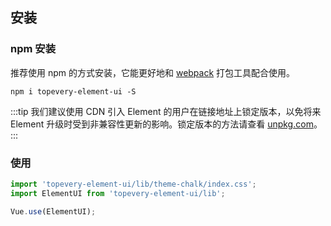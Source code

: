 ## 安装

### npm 安装

推荐使用 npm 的方式安装，它能更好地和 [webpack](https://webpack.js.org/) 打包工具配合使用。

```shell
npm i topevery-element-ui -S
```

:::tip
我们建议使用 CDN 引入 Element 的用户在链接地址上锁定版本，以免将来 Element 升级时受到非兼容性更新的影响。锁定版本的方法请查看 [unpkg.com](https://unpkg.com)。
:::

### 使用

```js
import 'topevery-element-ui/lib/theme-chalk/index.css';
import ElementUI from 'topevery-element-ui/lib';

Vue.use(ElementUI);
```